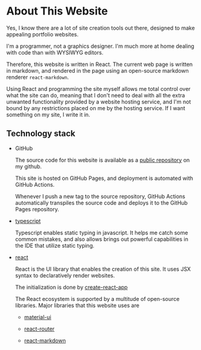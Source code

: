 # About This Website

Yes, I know there are a lot of site creation tools out there, designed to make appealing portfolio websites.

I'm a programmer, not a graphics designer. I'm much more at home dealing with code than with WYSIWYG editors.

Therefore, this website is written in React. The current web page is written in markdown, and rendered in the page using an open-source markdown renderer `react-markdown`.

Using React and programming the site myself allows me total control over what the site can do, meaning that I don't need to deal with all the extra unwanted functionality provided by a website hosting service, and I'm not bound by any restrictions placed on me by the hosting service. If I want something on my site, I write it in.

## Technology stack

- GitHub

  The source code for this website is available as a [public repository](https://github.com/syy1125/syy-portfolio) on my github.

  This site is hosted on GitHub Pages, and deployment is automated with GitHub Actions.

  Whenever I push a new tag to the source repository, GitHub Actions automatically transpiles the source code and deploys it to the GitHub Pages repository.

- [typescript](https://www.typescriptlang.org/)

  Typescript enables static typing in javascript. It helps me catch some common mistakes, and also allows brings out powerful capabilities in the IDE that utilize static typing.

- [react](https://reactjs.org/)

  React is the UI library that enables the creation of this site. It uses JSX syntax to declaratively render websites.

  The initialization is done by [create-react-app](https://github.com/facebook/create-react-app)

  The React ecosystem is supported by a multitude of open-source libraries. Major libraries that this website uses are

  - [material-ui](https://material-ui.com/)

  - [react-router](https://reacttraining.com/react-router/)

  - [react-markdown](https://rexxars.github.io/react-markdown/)

